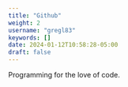 ```yaml
---
title: "Github"
weight: 2
username: "gregl83"
keywords: []
date: 2024-01-12T10:58:28-05:00
draft: false
---
```


Programming for the love of code.